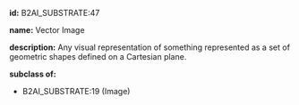 **id:** B2AI_SUBSTRATE:47

**name:** Vector Image

**description:** Any visual representation of something represented as a set of geometric shapes defined on a Cartesian plane.

**subclass of:**

- B2AI_SUBSTRATE:19 (Image)
